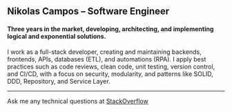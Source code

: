 ## Nikolas Campos – Software Engineer
#### Three years in the market, developing, architecting, and implementing logical and exponential solutions.

I work as a full-stack developer, creating and maintaining backends, frontends, APIs, databases (ETL), and automations (RPA). I apply best practices such as code reviews, clean code, unit testing, version control, and CI/CD, with a focus on security, modularity, and patterns like SOLID, DDD, Repository, and Service Layer.

---

Ask me any technical questions at [StackOverflow](https://stackoverflow.com/users/31046350/nikolas-campos?tab=profile)
